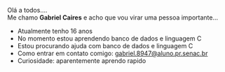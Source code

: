 Olá a todos....<br/>
Me chamo <b>Gabriel Caires</b> e acho que vou virar uma pessoa importante...
<!--
**gabriel000001/gabriel000001** is a ✨ _special_ ✨ repository because its `README.md` (this file) appears on your GitHub profile.

Here are some ideas to get you started:
-->
-  Atualmente tenho 16 anos
-  No momento estou aprendendo banco de dados e linguagem C
-  Estou procurando ajuda com banco de dados e linguagem C
-  Como entrar em contato comigo: gabriel.8947@aluno.pr.senac.br
-  Curiosidade: aparentemente aprendo rapido
